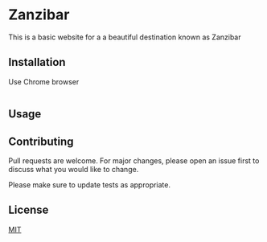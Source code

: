 
# Zanzibar

This is a basic website for a a beautiful destination known as Zanzibar

## Installation
Use Chrome browser

```bash

```

## Usage



## Contributing
Pull requests are welcome. For major changes, please open an issue first to discuss what you would like to change.

Please make sure to update tests as appropriate.

## License
[MIT](https://choosealicense.com/licenses/mit/)
